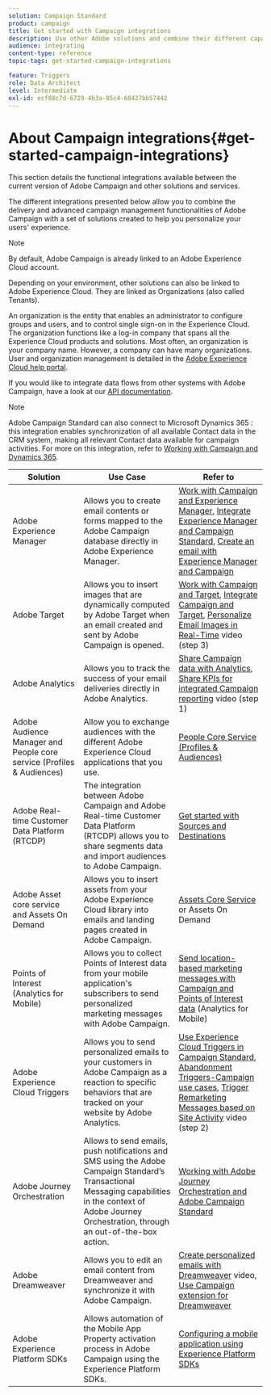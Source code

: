 ```yaml
---
solution: Campaign Standard
product: campaign
title: Get started with Campaign integrations
description: Use other Adobe solutions and combine their different capabilities with Campaign.
audience: integrating
content-type: reference
topic-tags: get-started-campaign-integrations

feature: Triggers
role: Data Architect
level: Intermediate
exl-id: ecf88c7d-6729-4b3a-85c4-60427bb57442
---
```

# About Campaign integrations{#get-started-campaign-integrations}

This section details the functional integrations available between the current version of Adobe Campaign and other solutions and services.

The different integrations presented below allow you to combine the delivery and advanced campaign management functionalities of Adobe Campaign with a set of solutions created to help you personalize your users' experience.

>[!NOTE]
>
> By default, Adobe Campaign is already linked to an Adobe Experience Cloud account.

Depending on your environment, other solutions can also be linked to Adobe Experience Cloud. They are linked as Organizations (also called Tenants).

An organization is the entity that enables an administrator to configure groups and users, and to control single sign-on in the Experience Cloud. The organization functions like a log-in company that spans all the Experience Cloud products and solutions. Most often, an organization is your company name. However, a company can have many organizations. User and organization management is detailed in the [Adobe Experience Cloud help portal](https://docs.adobe.com/content/help/en/core-services/interface/manage-users-and-products/organizations.html).

If you would like to integrate data flows from other systems with Adobe Campaign, have a look at our [API documentation](../../api/using/get-started-apis.md).

>[!NOTE]
>
>Adobe Campaign Standard can also connect to Microsoft Dynamics 365 : this integration enables synchronization of all available Contact data in the CRM system, making all relevant Contact data available for campaign activities. For more on this integration, refer to [Working with Campaign and Dynamics 365](../../integrating/using/d365-acs-get-started.md).


<table> 
 <thead> 
  <tr> 
   <th> Solution<br /> </th> 
   <th> Use Case<br /> </th> 
   <th> Refer to<br /> </th> 
  </tr> 
 </thead> 
 <tbody> 
  <tr> 
   <td> Adobe Experience Manager<br /> </td> 
   <td> Allows you to create email contents or forms mapped to the Adobe Campaign database directly in Adobe Experience Manager.<br /> </td> 
   <td> 
     <a href="../../integrating/using/integrating-with-experience-manager.md">Work with Campaign and Experience Manager</a>, <a href="https://helpx.adobe.com/experience-manager/6-4/sites/administering/using/campaignstandard.html">Integrate Experience Manager and Campaign Standard</a>, <a href="https://gn.adobe.com/doc/standard/getting_started/en/ACS_AEM.html">Create an email with Experience Manager and Campaign</a> 
    </td> 
  </tr> 
  <tr> 
   <td> Adobe Target<br /> </td> 
   <td> Allows you to insert images that are dynamically computed by Adobe Target when an email created and sent by Adobe Campaign is opened.<br /> </td> 
   <td> 
    <a href="../../integrating/using/about-campaign-target-integration.md">Work with Campaign and Target</a>, <a href="https://docs.adobe.com/content/help/en/target/using/integrate/campaign-and-target.html">Integrate Campaign and Target</a>, <a href="https://helpx.adobe.com/marketing-cloud/how-to/email-marketing.html">Personalize Email Images in Real-Time</a> video (step 3)
    </td> 
  </tr> 
  <tr> 
   <td> Adobe Analytics<br /> </td> 
   <td> Allows you to track the success of your email deliveries directly in Adobe Analytics.<br /> </td> 
   <td> 
    <a href="../../integrating/using/about-campaign-analytics-integration.md">Share Campaign data with Analytics</a>, <a href="https://helpx.adobe.com/marketing-cloud/how-to/email-marketing.html">Share KPIs for integrated Campaign reporting</a> video (step 1)
    </td> 
  </tr> 
  <tr> 
   <td> Adobe Audience Manager and People core service (Profiles &amp; Audiences)<br /> </td> 
   <td> Allow you to exchange audiences with the different Adobe Experience Cloud applications that you use.<br /> </td> 
   <td> <a href="../../integrating/using/about-campaign-audience-manager-or-people-core-service-integration.md">People Core Service (Profiles &amp; Audiences)</a><br /> </td> 
  </tr> 
   <tr> 
   <td> Adobe Real-time Customer Data Platform (RTCDP)<br /> </td> 
   <td> The integration between Adobe Campaign and Adobe Real-time Customer Data Platform (RTCDP) allows you to share segments data and import audiences to Adobe Campaign.</td>
   <td><a href="../../integrating/using/get-started-sources-destinations.md">Get started with Sources and Destinations</a></td>
  </tr> 
  <tr> 
   <td> Adobe Asset core service and Assets On Demand<br /> </td> 
   <td> Allows you to insert assets from your Adobe Experience Cloud library into emails and landing pages created in Adobe Campaign.<br /> </td> 
   <td> <a href="../../integrating/using/working-with-campaign-and-assets-core-service.md">Assets Core Service</a> or Assets On Demand<br /> </td> 
  </tr> 
  <tr> 
   <td> Points of Interest (Analytics for Mobile)<br /> </td> 
   <td> Allows you to collect Points of Interest data from your mobile application's subscribers to send personalized marketing messages with Adobe Campaign.<br /> </td> 
   <td> <a href="../../integrating/using/about-campaign-points-of-interest-data-integration.md">Send location-based marketing messages with Campaign and Points of Interest data</a> (Analytics for Mobile)<br /> </td> 
  </tr> 
  <tr> 
   <td> Adobe Experience Cloud Triggers<br /> </td> 
   <td> Allows you to send personalized emails to your customers in Adobe Campaign as a reaction to specific behaviors that are tracked on your website by Adobe Analytics.<br /> </td> 
   <td> 
    <a href="../../integrating/using/about-adobe-experience-cloud-triggers.md">Use Experience Cloud Triggers in Campaign Standard</a>, <a href="../../integrating/using/abandonment-triggers-use-cases.md">Abandonment Triggers-Campaign use cases</a>, <a href="https://helpx.adobe.com/marketing-cloud/how-to/email-marketing.html">Trigger Remarketing Messages based on Site Activity</a> video (step 2)
    </td> 
  </tr> 
    <tr> 
   <td> Adobe Journey Orchestration<br /> </td> 
   <td> Allows to send emails, push notifications and SMS using the Adobe Campaign Standard’s Transactional Messaging capabilities in the context of Adobe Journey Orchestration, through an out-of-the-box action.<br /> </td> 
   <td> <a href="https://experienceleague.adobe.com/docs/journeys/using/action-journeys/working-with-adobe-campaign.html?lang=en">Working with Adobe Journey Orchestration and Adobe Campaign Standard</a><br /> </td> 
  </tr> 
  <tr> 
   <td> Adobe Dreamweaver<br /> </td> 
   <td> Allows you to edit an email content from Dreamweaver and synchronize it with Adobe Campaign.<br /> </td> 
   <td> 
    <a href="https://docs.adobe.com/content/help/en/campaign-learn/campaign-standard-tutorials/designing-content/email-designer/dreamweaver-integration.html">Create personalized emails with Dreamweaver</a> video, <a href="https://helpx.adobe.com/dreamweaver/using/working-with-dreamweaver-and-campaign.html">Use Campaign extension for Dreamweaver</a> 
  </td> 
  </tr> 
  <tr> 
   <td> Adobe Experience Platform SDKs<br /> </td> 
   <td> Allows automation of the Mobile App Property activation process in Adobe Campaign using the Experience Platform SDKs.<br /> </td> 
   <td> <a href="https://helpx.adobe.com/campaign/kb/configuring-app-sdk.html">Configuring a mobile application using Experience Platform SDKs</a><br /> </td> 
  </tr> 
 </tbody> 
</table>
